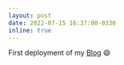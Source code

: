 ```yaml
---
layout: post
date: 2022-07-15 16:37:00-0330
inline: true
---
```


First deployment of my [Blog](https://blog.alerezaa.ir) 😄
